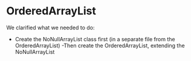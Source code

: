 # OrderedArrayList
We clarified what we needed to do:
- Create the NoNullArrayList class first (in a separate file from the OrderedArrayList)
-Then create the OrderedArrayList, extending the NoNullArrayList
